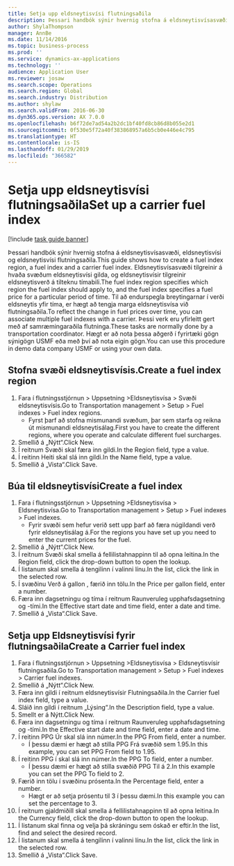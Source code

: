 ```yaml
---
title: Setja upp eldsneytisvísi flutningsaðila
description: Þessari handbók sýnir hvernig stofna á eldsneytisvísasvæði, eldsneytisvísi og eldsneytisvísi flutningsaðila.
author: ShylaThompson
manager: AnnBe
ms.date: 11/14/2016
ms.topic: business-process
ms.prod: ''
ms.service: dynamics-ax-applications
ms.technology: ''
audience: Application User
ms.reviewer: josaw
ms.search.scope: Operations
ms.search.region: Global
ms.search.industry: Distribution
ms.author: shylaw
ms.search.validFrom: 2016-06-30
ms.dyn365.ops.version: AX 7.0.0
ms.openlocfilehash: b6f72de7ad54a2b2dc1bf40fd8cb86d8b055e2d1
ms.sourcegitcommit: 0f530e5f72a40f383868957a6b5cb0e446e4c795
ms.translationtype: HT
ms.contentlocale: is-IS
ms.lasthandoff: 01/29/2019
ms.locfileid: "366582"
---
```

# <a name="set-up-a-carrier-fuel-index"></a><span data-ttu-id="4efc9-103">Setja upp eldsneytisvísi flutningsaðila</span><span class="sxs-lookup"><span data-stu-id="4efc9-103">Set up a carrier fuel index</span></span>

[!include [task guide banner](../../includes/task-guide-banner.md)]

<span data-ttu-id="4efc9-104">Þessari handbók sýnir hvernig stofna á eldsneytisvísasvæði, eldsneytisvísi og eldsneytisvísi flutningsaðila.</span><span class="sxs-lookup"><span data-stu-id="4efc9-104">This guide shows how to create a fuel index region, a fuel index and a carrier fuel index.</span></span> <span data-ttu-id="4efc9-105">Eldsneytisvísasvæði tilgreinir á hvaða svæðum eldsneytisvísi gilda, og eldsneytisvísir tilgreinir eldsneytisverð á tilteknu tímabili.</span><span class="sxs-lookup"><span data-stu-id="4efc9-105">The fuel index region specifies which region the fuel index should apply to, and the fuel index specifies a fuel price for a particular period of time.</span></span> <span data-ttu-id="4efc9-106">Til að endurspegla breytingarnar í verði eldsneytis yfir tíma, er hægt að tengja marga eldsneytisvísa við flutningsaðila.</span><span class="sxs-lookup"><span data-stu-id="4efc9-106">To reflect the change in fuel prices over time, you can associate multiple fuel indexes with a carrier.</span></span>  <span data-ttu-id="4efc9-107">Þessi verk eru yfirleitt gert með af samræmingaraðila flutninga.</span><span class="sxs-lookup"><span data-stu-id="4efc9-107">These tasks are normally done by a transportation coordinator.</span></span> <span data-ttu-id="4efc9-108">Hægt er að nota þessa aðgerð í fyrirtæki gögn sýnigögn USMF eða með því að nota eigin gögn.</span><span class="sxs-lookup"><span data-stu-id="4efc9-108">You can use this procedure in demo data company USMF or using your own data.</span></span>


## <a name="create-a-fuel-index-region"></a><span data-ttu-id="4efc9-109">Stofna svæði eldsneytisvísis.</span><span class="sxs-lookup"><span data-stu-id="4efc9-109">Create a fuel index region</span></span>
1. <span data-ttu-id="4efc9-110">Fara í flutningsstjórnun > Uppsetning >Eldsneytisvísa > Svæði eldsneytisvísis.</span><span class="sxs-lookup"><span data-stu-id="4efc9-110">Go to Transportation management > Setup > Fuel indexes > Fuel index regions.</span></span>
    * <span data-ttu-id="4efc9-111">Fyrst þarf að stofna mismunandi svæðum, þar sem starfa og reikna út mismunandi eldsneytisálag.</span><span class="sxs-lookup"><span data-stu-id="4efc9-111">First you have to create the different regions, where you operate and calculate different fuel surcharges.</span></span>  
2. <span data-ttu-id="4efc9-112">Smellið á „Nýtt“.</span><span class="sxs-lookup"><span data-stu-id="4efc9-112">Click New.</span></span>
3. <span data-ttu-id="4efc9-113">Í reitnum Svæði skal færa inn gildi.</span><span class="sxs-lookup"><span data-stu-id="4efc9-113">In the Region field, type a value.</span></span>
4. <span data-ttu-id="4efc9-114">Í reitinn Heiti skal slá inn gildi.</span><span class="sxs-lookup"><span data-stu-id="4efc9-114">In the Name field, type a value.</span></span>
5. <span data-ttu-id="4efc9-115">Smellið á „Vista“.</span><span class="sxs-lookup"><span data-stu-id="4efc9-115">Click Save.</span></span>

## <a name="create-a-fuel-index"></a><span data-ttu-id="4efc9-116">Búa til eldsneytisvísi</span><span class="sxs-lookup"><span data-stu-id="4efc9-116">Create a fuel index</span></span>
1. <span data-ttu-id="4efc9-117">Fara í flutningsstjórnun > Uppsetning >Eldsneytisvísa > Eldsneytisvísa.</span><span class="sxs-lookup"><span data-stu-id="4efc9-117">Go to Transportation management > Setup > Fuel indexes > Fuel indexes.</span></span>
    * <span data-ttu-id="4efc9-118">Fyrir svæði sem hefur verið sett upp þarf að færa núgildandi verð fyrir eldsneytisálag á.</span><span class="sxs-lookup"><span data-stu-id="4efc9-118">For the regions you have set up you need to enter the current prices for the fuel.</span></span>  
2. <span data-ttu-id="4efc9-119">Smellið á „Nýtt“.</span><span class="sxs-lookup"><span data-stu-id="4efc9-119">Click New.</span></span>
3. <span data-ttu-id="4efc9-120">Í reitnum Svæði skal smella á fellilistahnappinn til að opna leitina.</span><span class="sxs-lookup"><span data-stu-id="4efc9-120">In the Region field, click the drop-down button to open the lookup.</span></span>
4. <span data-ttu-id="4efc9-121">Í listanum skal smella á tengilinn í valinni línu.</span><span class="sxs-lookup"><span data-stu-id="4efc9-121">In the list, click the link in the selected row.</span></span>
5. <span data-ttu-id="4efc9-122">Í svæðinu Verð á gallon , færið inn tölu.</span><span class="sxs-lookup"><span data-stu-id="4efc9-122">In the Price per gallon field, enter a number.</span></span>
6. <span data-ttu-id="4efc9-123">Færa inn dagsetningu og tíma í reitnum Raunveruleg upphafsdagsetning og -tími.</span><span class="sxs-lookup"><span data-stu-id="4efc9-123">In the Effective start date and time field, enter a date and time.</span></span>
7. <span data-ttu-id="4efc9-124">Smellið á „Vista“.</span><span class="sxs-lookup"><span data-stu-id="4efc9-124">Click Save.</span></span>

## <a name="create-a-carrier-fuel-index"></a><span data-ttu-id="4efc9-125">Setja upp Eldsneytisvísi fyrir flutningsaðila</span><span class="sxs-lookup"><span data-stu-id="4efc9-125">Create a Carrier fuel index</span></span>
1. <span data-ttu-id="4efc9-126">Fara í flutningsstjórnun > Uppsetning >Eldsneytisvísa > Eldsneytisvísir flutningsaðila.</span><span class="sxs-lookup"><span data-stu-id="4efc9-126">Go to Transportation management > Setup > Fuel indexes > Carrier fuel indexes.</span></span>
2. <span data-ttu-id="4efc9-127">Smellið á „Nýtt“.</span><span class="sxs-lookup"><span data-stu-id="4efc9-127">Click New.</span></span>
3. <span data-ttu-id="4efc9-128">Færa inn gildi í reitnum eldsneytisvísir Flutningsaðila.</span><span class="sxs-lookup"><span data-stu-id="4efc9-128">In the Carrier fuel index field, type a value.</span></span>
4. <span data-ttu-id="4efc9-129">Sláið inn gildi í reitnum „Lýsing“.</span><span class="sxs-lookup"><span data-stu-id="4efc9-129">In the Description field, type a value.</span></span>
5. <span data-ttu-id="4efc9-130">Smellt er á Nýtt.</span><span class="sxs-lookup"><span data-stu-id="4efc9-130">Click New.</span></span>
6. <span data-ttu-id="4efc9-131">Færa inn dagsetningu og tíma í reitnum Raunveruleg upphafsdagsetning og -tími.</span><span class="sxs-lookup"><span data-stu-id="4efc9-131">In the Effective start date and time field, enter a date and time.</span></span>
7. <span data-ttu-id="4efc9-132">Í reitinn PPG Úr skal slá inn númer.</span><span class="sxs-lookup"><span data-stu-id="4efc9-132">In the PPG From field, enter a number.</span></span>
    * <span data-ttu-id="4efc9-133">Í þessu dæmi er hægt að stilla PPG Frá svæðið sem 1.95.</span><span class="sxs-lookup"><span data-stu-id="4efc9-133">In this example, you can set PPG From field to 1.95.</span></span>  
8. <span data-ttu-id="4efc9-134">Í reitinn PPG í skal slá inn númer.</span><span class="sxs-lookup"><span data-stu-id="4efc9-134">In the PPG To field, enter a number.</span></span>
    * <span data-ttu-id="4efc9-135">Í þessu dæmi er hægt að stilla svæðið PPG Til á 2.</span><span class="sxs-lookup"><span data-stu-id="4efc9-135">In this example you can set the PPG To field to 2.</span></span>  
9. <span data-ttu-id="4efc9-136">Færið inn tölu í svæðinu prósenta.</span><span class="sxs-lookup"><span data-stu-id="4efc9-136">In the Percentage field, enter a number.</span></span>
    * <span data-ttu-id="4efc9-137">Hægt er að setja prósentu til 3 í þessu dæmi.</span><span class="sxs-lookup"><span data-stu-id="4efc9-137">In this example you can set the percentage to 3.</span></span>  
10. <span data-ttu-id="4efc9-138">Í reitnum gjaldmiðill skal smella á fellilistahnappinn til að opna leitina.</span><span class="sxs-lookup"><span data-stu-id="4efc9-138">In the Currency field, click the drop-down button to open the lookup.</span></span>
11. <span data-ttu-id="4efc9-139">Í listanum skal finna og velja þá skráningu sem óskað er eftir.</span><span class="sxs-lookup"><span data-stu-id="4efc9-139">In the list, find and select the desired record.</span></span>
12. <span data-ttu-id="4efc9-140">Í listanum skal smella á tengilinn í valinni línu.</span><span class="sxs-lookup"><span data-stu-id="4efc9-140">In the list, click the link in the selected row.</span></span>
13. <span data-ttu-id="4efc9-141">Smellið á „Vista“.</span><span class="sxs-lookup"><span data-stu-id="4efc9-141">Click Save.</span></span>

